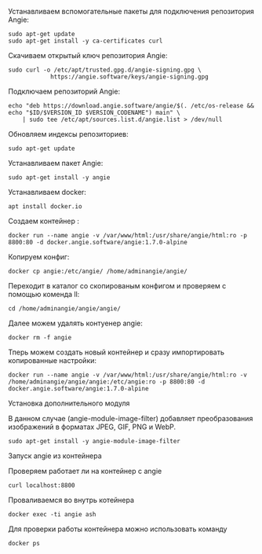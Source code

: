 Устанавливаем вспомогательные пакеты для подключения репозитория Angie:
```
sudo apt-get update
sudo apt-get install -y ca-certificates curl
```
Скачиваем открытый ключ репозитория Angie:
```
sudo curl -o /etc/apt/trusted.gpg.d/angie-signing.gpg \
            https://angie.software/keys/angie-signing.gpg
```			
Подключаем репозиторий Angie:
```
echo "deb https://download.angie.software/angie/$(. /etc/os-release && echo "$ID/$VERSION_ID $VERSION_CODENAME") main" \
    | sudo tee /etc/apt/sources.list.d/angie.list > /dev/null
```	
Обновляем индексы репозиториев:
```
sudo apt-get update
```
Устанавливаем пакет Angie:
```
sudo apt-get install -y angie
```
Устанавливаем docker:
```
apt install docker.io
```
Создаем контейнер :
```
docker run --name angie -v /var/www/html:/usr/share/angie/html:ro -p 8800:80 -d docker.angie.software/angie:1.7.0-alpine
```
Копируем конфиг:
```
docker cp angie:/etc/angie/ /home/adminangie/angie/
```
Переходит в каталог со скопированым конфигом и проверяем с помощью коменда ll:
```
cd /home/adminangie/angie/angie/
```
Далее можем удалять контуенер angie:
```
docker rm -f angie
```
Тперь можем создать новый контейнер и сразу импортировать копированные настройки:
```
docker run --name angie -v /var/www/html:/usr/share/angie/html:ro -v /home/adminangie/angie/angie:/etc/angie:ro -p 8800:80 -d docker.angie.software/angie:1.7.0-alpine
```
Установка дополнительного модуля

В данном случае (angie-module-image-filter) добавляет преобразования изображений в форматах JPEG, GIF, PNG и WebP.
```
sudo apt-get install -y angie-module-image-filter 
```
Запуск angie из контейнера 

Проверяем работает ли на контейнер с angie
```
curl localhost:8800
```
Проваливаемся во внутрь котейнера 
```
docker exec -ti angie ash
```
Для проверки работы контейнера можно использовать команду 
```
docker ps
```
